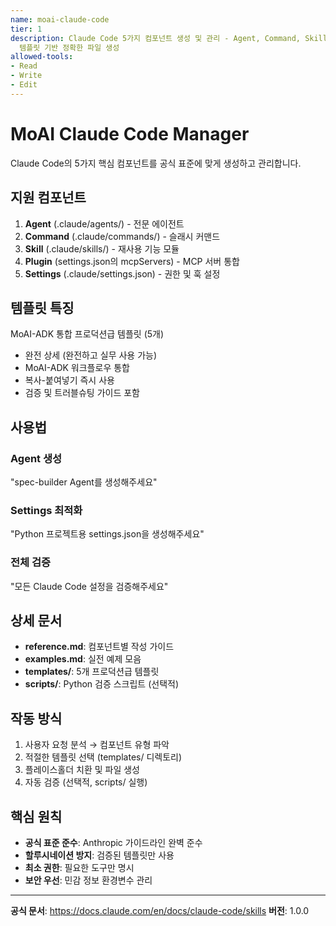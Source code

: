 ```yaml
---
name: moai-claude-code
tier: 1
description: Claude Code 5가지 컴포넌트 생성 및 관리 - Agent, Command, Skill, Plugin, Settings
  템플릿 기반 정확한 파일 생성
allowed-tools:
- Read
- Write
- Edit
---
```


# MoAI Claude Code Manager

Claude Code의 5가지 핵심 컴포넌트를 공식 표준에 맞게 생성하고 관리합니다.

## 지원 컴포넌트

1. **Agent** (.claude/agents/) - 전문 에이전트
2. **Command** (.claude/commands/) - 슬래시 커맨드
3. **Skill** (.claude/skills/) - 재사용 기능 모듈
4. **Plugin** (settings.json의 mcpServers) - MCP 서버 통합
5. **Settings** (.claude/settings.json) - 권한 및 훅 설정

## 템플릿 특징

MoAI-ADK 통합 프로덕션급 템플릿 (5개)

- 완전 상세 (완전하고 실무 사용 가능)
- MoAI-ADK 워크플로우 통합
- 복사-붙여넣기 즉시 사용
- 검증 및 트러블슈팅 가이드 포함

## 사용법

### Agent 생성
"spec-builder Agent를 생성해주세요"

### Settings 최적화
"Python 프로젝트용 settings.json을 생성해주세요"

### 전체 검증
"모든 Claude Code 설정을 검증해주세요"

## 상세 문서

- **reference.md**: 컴포넌트별 작성 가이드
- **examples.md**: 실전 예제 모음
- **templates/**: 5개 프로덕션급 템플릿
- **scripts/**: Python 검증 스크립트 (선택적)

## 작동 방식

1. 사용자 요청 분석 → 컴포넌트 유형 파악
2. 적절한 템플릿 선택 (templates/ 디렉토리)
3. 플레이스홀더 치환 및 파일 생성
4. 자동 검증 (선택적, scripts/ 실행)

## 핵심 원칙

- **공식 표준 준수**: Anthropic 가이드라인 완벽 준수
- **할루시네이션 방지**: 검증된 템플릿만 사용
- **최소 권한**: 필요한 도구만 명시
- **보안 우선**: 민감 정보 환경변수 관리

---

**공식 문서**: https://docs.claude.com/en/docs/claude-code/skills
**버전**: 1.0.0
